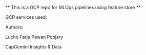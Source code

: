 ** This is a GCP repo for MLOps pipelines using feature store **


GCP services used:




Authors:

Lucho Farje
Pawan Poojary

CapGemini Insights & Data
